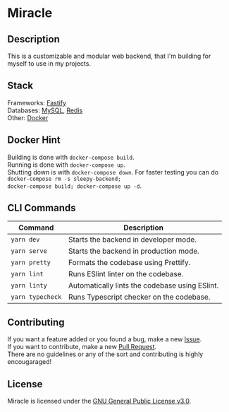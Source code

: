 # Miracle

## Description
This is a customizable and modular web backend, that I'm building for myself to use in my projects.

## Stack
Frameworks: <a href="https://www.fastify.io/">Fastify</a>  
Databases: <a href="https://www.mysql.com/">MySQL</a>, <a href="https://redis.io/">Redis</a>  
Other: <a href="https://www.docker.com/">Docker<a>  

## Docker Hint
Building is done with <code>docker-compose build</code>.  
Running is done with <code>docker-compose up</code>.  
Shutting down is with <code>docker-compose down</code>.
For faster testing you can do <code>docker-compose rm -s sleepy-backend; docker-compose build; docker-compose up -d</code>.

## CLI Commands
| Command                                 | Description                                    |
| --------------------------------------- | ---------------------------------------------- |
| `yarn dev`                              | Starts the backend in developer mode.          |
| `yarn serve`                            | Starts the backend in production mode.         |
| `yarn pretty`                           | Formats the codebase using Prettify.           |
| `yarn lint`                             | Runs ESlint linter on the codebase.            |
| `yarn linty`                            | Automatically lints the codebase using ESlint. |
| `yarn typecheck`                        | Runs Typescript checker on the codebase.       |
            
## Contributing
If you want a feature added or you found a bug, make a new <a href="https://github.com/LamkasDev/miracle/issues">Issue</a>.  
If you want to contribute, make a new <a href="https://github.com/LamkasDev/miracle/pulls">Pull Request</a>.  
There are no guidelines or any of the sort and contributing is highly encougaraged!

## License
Miracle is licensed under the [GNU General Public License v3.0](https://github.com/LamkasDev/miracle/blob/master/LICENSE).
